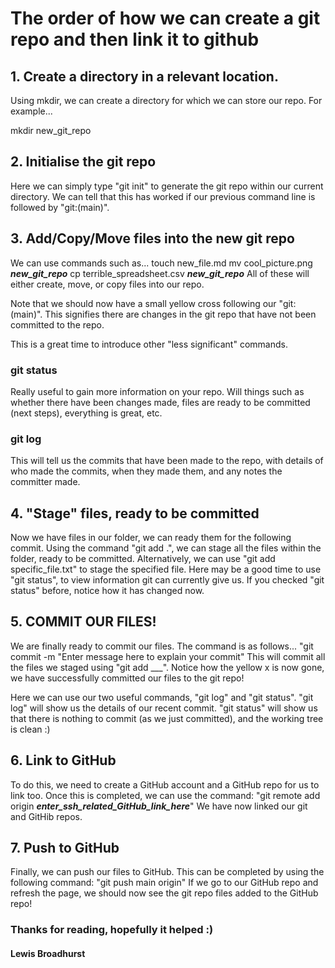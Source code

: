 # The order of how we can create a git repo and then link it to github

## 1. Create a directory in a relevant location.
Using mkdir, we can create a directory for which we can store our repo. For example...

mkdir new_git_repo

## 2. Initialise the git repo
Here we can simply type "git init" to generate the git repo within our current directory.
We can tell that this has worked if our previous command line is followed by "git:(main)".

## 3. Add/Copy/Move files into the new git repo
We can use commands such as...
touch new_file.md
mv cool_picture.png ___new_git_repo___
cp terrible_spreadsheet.csv ___new_git_repo___
All of these will either create, move, or copy files into our repo.

Note that we should now have a small yellow cross following our "git:(main)". This signifies there are changes in the git repo that have not been committed to the repo.

This is a great time to introduce other "less significant" commands.

### git status
Really useful to gain more information on your repo. Will things such as whether there have been changes made, files are ready to be committed (next steps), everything is great, etc.

### git log
This will tell us the commits that have been made to the repo, with details of who made the commits, when they made them, and any notes the committer made.

## 4. "Stage" files, ready to be committed
Now we have files in our folder, we can ready them for the following commit. Using the command "git add .", we can stage all the files within the folder, ready to be committed.
Alternatively, we can use "git add specific_file.txt" to stage the specified file.
Here may be a good time to use "git status", to view information git can currently give us. If you checked "git status" before, notice how it has changed now.

## 5. COMMIT OUR FILES!
We are finally ready to commit our files. The command is as follows...
"git commit -m "Enter message here to explain your commit"
This will commit all the files we staged using "git add ___".
Notice how the yellow x is now gone, we have successfully committed our files to the git repo!

Here we can use our two useful commands, "git log" and "git status".
"git log" will show us the details of our recent commit.
"git status" will show us that there is nothing to commit (as we just committed), and the working tree is clean :)

## 6. Link to GitHub
To do this, we need to create a GitHub account and a GitHub repo for us to link too. Once this is completed, we can use the command:
"git remote add origin ___enter_ssh_related_GitHub_link_here___"
We have now linked our git and GitHib repos.

## 7. Push to GitHub
Finally, we can push our files to GitHub. This can be completed by using the following command:
"git push main origin"
If we go to our GitHub repo and refresh the page, we should now see the git repo files added to the GitHub repo!



### Thanks for reading, hopefully it helped :) 
#### Lewis Broadhurst